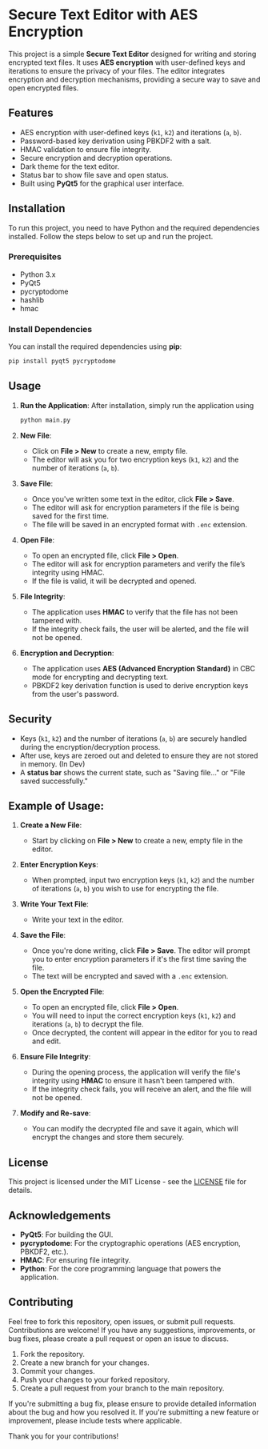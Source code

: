 # Secure Text Editor with AES Encryption

This project is a simple **Secure Text Editor** designed for writing and storing encrypted text files. It uses **AES encryption** with user-defined keys and iterations to ensure the privacy of your files. The editor integrates encryption and decryption mechanisms, providing a secure way to save and open encrypted files.

## Features

- AES encryption with user-defined keys (`k1`, `k2`) and iterations (`a`, `b`).
- Password-based key derivation using PBKDF2 with a salt.
- HMAC validation to ensure file integrity.
- Secure encryption and decryption operations.
- Dark theme for the text editor.
- Status bar to show file save and open status.
- Built using **PyQt5** for the graphical user interface.

## Installation

To run this project, you need to have Python and the required dependencies installed. Follow the steps below to set up and run the project.

### Prerequisites

- Python 3.x
- PyQt5
- pycryptodome
- hashlib
- hmac

### Install Dependencies

You can install the required dependencies using **pip**:

```bash
pip install pyqt5 pycryptodome
```

## Usage

1. **Run the Application**:
   After installation, simply run the application using

   ```bash
   python main.py
   ```
2. **New File**:

   - Click on **File > New** to create a new, empty file.
   - The editor will ask you for two encryption keys (`k1`, `k2`) and the number of iterations (`a`, `b`).
3. **Save File**:

   - Once you've written some text in the editor, click **File > Save**.
   - The editor will ask for encryption parameters if the file is being saved for the first time.
   - The file will be saved in an encrypted format with `.enc` extension.
4. **Open File**:

   - To open an encrypted file, click **File > Open**.
   - The editor will ask for encryption parameters and verify the file’s integrity using HMAC.
   - If the file is valid, it will be decrypted and opened.
5. **File Integrity**:

   - The application uses **HMAC** to verify that the file has not been tampered with.
   - If the integrity check fails, the user will be alerted, and the file will not be opened.
6. **Encryption and Decryption**:

   - The application uses **AES (Advanced Encryption Standard)** in CBC mode for encrypting and decrypting text.
   - PBKDF2 key derivation function is used to derive encryption keys from the user's password.

## Security

- Keys (`k1`, `k2`) and the number of iterations (`a`, `b`) are securely handled during the encryption/decryption process.
- After use, keys are zeroed out and deleted to ensure they are not stored in memory. (In Dev)
- A **status bar** shows the current state, such as "Saving file..." or "File saved successfully."

## Example of Usage:

1. **Create a New File**:

   - Start by clicking on **File > New** to create a new, empty file in the editor.
2. **Enter Encryption Keys**:

   - When prompted, input two encryption keys (`k1`, `k2`) and the number of iterations (`a`, `b`) you wish to use for encrypting the file.
3. **Write Your Text File**:

   - Write your text in the editor.
4. **Save the File**:

   - Once you're done writing, click **File > Save**. The editor will prompt you to enter encryption parameters if it's the first time saving the file.
   - The text will be encrypted and saved with a `.enc` extension.
5. **Open the Encrypted File**:

   - To open an encrypted file, click **File > Open**.
   - You will need to input the correct encryption keys (`k1`, `k2`) and iterations (`a`, `b`) to decrypt the file.
   - Once decrypted, the content will appear in the editor for you to read and edit.
6. **Ensure File Integrity**:

   - During the opening process, the application will verify the file's integrity using **HMAC** to ensure it hasn't been tampered with.
   - If the integrity check fails, you will receive an alert, and the file will not be opened.
7. **Modify and Re-save**:

   - You can modify the decrypted file and save it again, which will encrypt the changes and store them securely.

## License

This project is licensed under the MIT License - see the [LICENSE](LICENSE) file for details.

## Acknowledgements

- **PyQt5**: For building the GUI.
- **pycryptodome**: For the cryptographic operations (AES encryption, PBKDF2, etc.).
- **HMAC**: For ensuring file integrity.
- **Python**: For the core programming language that powers the application.

## Contributing

Feel free to fork this repository, open issues, or submit pull requests. Contributions are welcome! If you have any suggestions, improvements, or bug fixes, please create a pull request or open an issue to discuss.

1. Fork the repository.
2. Create a new branch for your changes.
3. Commit your changes.
4. Push your changes to your forked repository.
5. Create a pull request from your branch to the main repository.

If you're submitting a bug fix, please ensure to provide detailed information about the bug and how you resolved it. If you're submitting a new feature or improvement, please include tests where applicable.

Thank you for your contributions!
